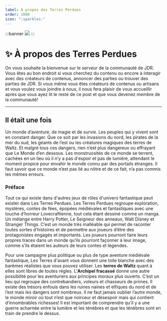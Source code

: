 ```yaml
---
label: À propos des Terres Perdues
order: 1000
icon: ":sparkles:"
---
```

:::banner
![]((https://github.com/TerresPerdues/Terresperdues/blob/2e8a913fe4b5bb86e6a2f4d5d812ab1295bc7182/Images/TerresPerduesLogo.png))
:::

<style>
h1:before { content: "✨ " }
</style>

# À propos des Terres Perdues
On vous souhaite la bienvenue sur le serveur de la communauté de JDR. Vous êtes au bon endroit si vous cherchez du contenu ou encore à interagir avec des créateurs de contenus, annoncer des parties ou trouver des parties de JDR. Si vous même vous êtes créateurs de contenus ou artisans et vous voulez vous joindre à nous, il nous fera plaisir de vous accueillir après que vous ayez lit le reste de ce post et que vous devenez membre de la communauté!

---

## Il était une fois

Un monde d’aventure, de magie et de survie. Les peuples qui y vivent sont en constant danger. Que ce soit par les invasions du nord, les pirates de la mer du sud, les géants de l’est ou les créatures magiques des terres de Waltz. Et malgré tous ces dangers, rien n’est plus dangereux ou effrayant que Le Monde d’en dessous. Les monstruosités de ce monde se terrent, cachées en un lieu où il n’y a pas d'espoir et pas de lumière, attendant le moment propice pour envahir le monde connu par des portails étranges. Il faut savoir que ce monde n’est pas lié au nôtre et de ce fait, n’a pas commis les mêmes erreurs. 

### Préface
Tout ce qui existe dans d'autres jeux de rôles d'univers fantastique peut exister dans Les Terres Perdues. Les Terres Perdues regroupe exploration, mystères, contes de fées, épopées médiévales et fantastiques avec une touche d’horreur Lovecraftienne, tout cela étant dessiné comme un manga. Un mélange entre Harry Potter, Le Seigneur des anneaux, Walt Disney et Stranger Things. C’est un monde très malléable qui permet de raconter toutes sortes d’histoires et de permettre aux joueurs d’être des protagonistes engagés et importants. Les joueurs pourront faire leurs propres traces dans un monde qu’ils pourront façonner à leur image, comme s’ils étaient les auteurs de leurs contes et légendes.

Pour une campagne plus politique ou plus de type aventure médiévale fantastique, Les Terres d'avant vous donnent une toile blanche avec des barèmes réalistes que vous pouvez utiliser. Les **terres de Waltz** quant à elles sont libres de toutes règles. L’**Archipel fracassé** donne une autre possibilité pour les aventuriers aux principes moraux plus ouverts. C’est un lieu qui regroupe des contrebandiers, voleurs et chasseurs de primes. Il existe des trésors enfouis dans les ruines naines et elfiques du nord et de l’est mais les dangers sont nombreux. Il ne faut jamais oublier l’autre monde, le monde miroir où tout n’est que noirceur et désespoir mais qui contient d’innombrables richesses!
Il est important de comprendre qu’il y a une guerre acharnée entre la lumière et les ténèbres et que les ténèbres sont en train de prendre le dessus.

